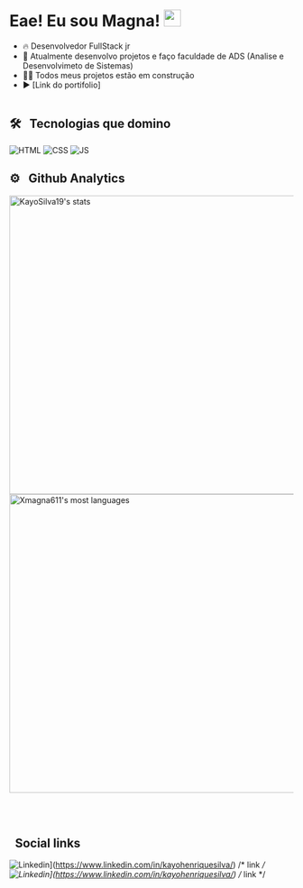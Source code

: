 <h1> Eae! Eu sou Magna! <img src="https://raw.githubusercontent.com/kaueMarques/kaueMarques/master/hi.gif" width="30px"></h1>

- 🔥 Desenvolvedor FullStack jr
- 🔭 Atualmente desenvolvo projetos e faço faculdade de ADS (Analise e Desenvolvimeto de Sistemas)
- 👨‍💻 Todos meus projetos estão em construção
- ▶ [Link do portifolio]
<br><br>

## 🛠 &nbsp; Tecnologias que domino

<img aling="center" alt="HTML" src="https://img.shields.io/badge/HTML5-E34F26?style=for-the-badge&logo=html5&logoColor=white">
<img aling="center" alt="CSS" src="https://img.shields.io/badge/CSS3-1572B6?style=for-the-badge&logo=css3&logoColor=white">
<img aling="center" alt="JS" src="https://img.shields.io/badge/JavaScript-F7DF1E?style=for-the-badge&logo=javascript&logoColor=black">

## ⚙ &nbsp; Github Analytics

<p align="left">
  <img width="530em" src="https://github-readme-stats.vercel.app/api?username=xmagna611&show_icons=true&theme=radical" alt="KayoSilva19's stats"/>
  <img width="530em" src="https://github-readme-stats.vercel.app/api/top-langs/?username=xmagna611&layout=compact&theme=tokyonight" alt="Xmagna611's most languages"/>
</p>
<br><br>

## &nbsp; Social links

![Linkedin](https://img.shields.io/badge/LinkedIn-0077B5?style=for-the-badge&logo=linkedin&logoColor=white)](https://www.linkedin.com/in/kayohenriquesilva/) 
/* link */
![Linkedin](https://img.shields.io/badge/LinkedIn-0077B5?style=for-the-badge&logo=linkedin&logoColor=white)](https://www.linkedin.com/in/kayohenriquesilva/) 
/* link */
